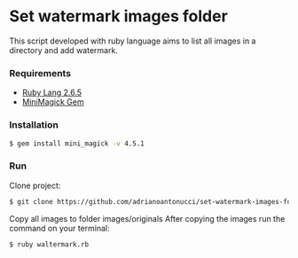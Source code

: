 # Set watermark images folder

This script developed with ruby language aims to list all images in a directory and add watermark.

### Requirements
* [ Ruby Lang 2.6.5 ](https://www.ruby-lang.org/pt/)
* [MiniMagick Gem](https://github.com/minimagick/minimagick)

### Installation
```sh
$ gem install mini_magick -v 4.5.1
```
### Run
Clone project:
```sh
$ git clone https://github.com/adrianoantonucci/set-watermark-images-folder.git
```
Copy all images to folder images/originals
After copying the images run the command on your terminal:
```sh
$ ruby waltermark.rb
```

